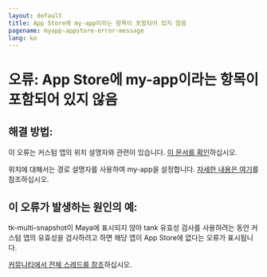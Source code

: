 ```yaml
---
layout: default
title: App Store에 my-app이라는 항목이 포함되어 있지 않음
pagename: myapp-appstore-error-message
lang: ko
---
```


# 오류: App Store에 my-app이라는 항목이 포함되어 있지 않음

## 해결 방법:

이 오류는 커스텀 앱의 위치 설명자와 관련이 있습니다. [이 문서를 확인](https://developer.shotgridsoftware.com/ko/2e5ed7bb/#part-6-preparing-your-first-release)하십시오.

위치에 대해서는 경로 설명자를 사용하여 my-app을 설정합니다. [자세한 내용은 여기](https://developer.shotgridsoftware.com/tk-core/descriptor.html#pointing-to-a-path-on-disk)를 참조하십시오.

## 이 오류가 발생하는 원인의 예:

tk-multi-snapshot이 Maya에 표시되지 않아 tank 유효성 검사를 사용하려는 동안 커스텀 앱의 유효성을 검사하려고 하면 해당 앱이 App Store에 없다는 오류가 표시됩니다.

[커뮤니티에서 전체 스레드를 참조](https://community.shotgridsoftware.com/t/tank-validate-errors-on-custom-apps/10674)하십시오.

